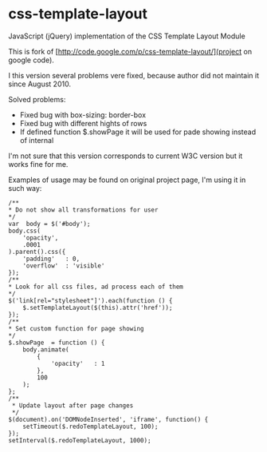 css-template-layout
===================

JavaScript (jQuery) implementation of the CSS Template Layout Module

This is fork of [http://code.google.com/p/css-template-layout/](project on google code).

I this version several problems vere fixed, because author did not maintain it since August 2010.

Solved problems:
* Fixed bug with box-sizing: border-box
* Fixed bug with different hights of rows
* If defined function $.showPage it will be used for pade showing instead of internal

I'm not sure that this version corresponds to current W3C version but it works fine for me.

Examples of usage may be found on original project page, I'm using it in such way:

	/**
	* Do not show all transformations for user
	*/
	var  body = $('#body');
	body.css(
		'opacity',
		.0001
	).parent().css({
		'padding'	: 0,
		'overflow'	: 'visible'
	});
	/**
	* Look for all css files, ad process each of them
	*/
	$('link[rel="stylesheet"]').each(function () {
		$.setTemplateLayout($(this).attr('href'));
	});
	/**
	* Set custom function for page showing
	*/
	$.showPage	= function () {
		body.animate(
			{
				'opacity'	: 1
			},
			100
		);
	};
	/**
	 * Update layout after page changes
	 */
	$(document).on('DOMNodeInserted', 'iframe', function() {
		setTimeout($.redoTemplateLayout, 100);
	});
	setInterval($.redoTemplateLayout, 1000);